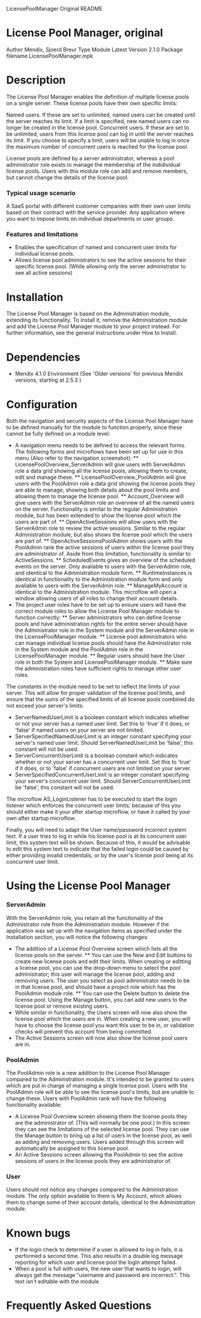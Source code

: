 LicensePoolManager Original README

# License Pool Manager, original
 
Author Mendix, Sjoerd Breur 
Type Module 
Latest Version 2.1.0 
Package filename LicensePoolManager.mpk 

# Description
The License Pool Manager enables the definition of multiple license pools on a single server. These license pools have their own specific limits:

Named users. If these are set to unlimited, named users can be created until the server reaches its limit. If a limit is specified, new named users can no longer be created in the license pool. 
Concurrent users. If these are set to be unlimited, users from this license pool can log in until the server reaches its limit. If you choose to specify a limit, users will be unable to log in once the maximum number of concurrent users is reached for the license pool. 

License pools are defined by a server administrator, whereas a pool administrator role exists to manage the membership of the indidividual license pools. Users with this module role can add and remove members, but cannot change the details of the license pool.

### Typical usage scenario

A SaaS portal with different customer companies with their own user limits based on their contract with the service provider. 
Any application where you want to impose limits on individual departments or user groups. 

### Features and limitations
* Enables the specification of named and concurrent user limits for individual license pools. 
* Allows license pool administrators to see the active sessions for their specific license pool. (While allowing only the server administrator to see all active sessions) 

# Installation

The License Pool Manager is based on the Administration module, extending its functionality. To install it, remove the Administration module and add the License Pool Manager module to your project instead. For further information, see the general instructions under How to Install.

# Dependencies
* Mendix 4.1.0 Environment (See 'Older versions' for previous Mendix versions, starting at 2.5.3 ) 

# Configuration
Both the navigation and security aspects of the License Pool Manager have to be defined manually for the module to function properly, since these cannot be fully defined on a module level:

* A navigation menu needs to be defined to access the relevant forms. The following forms and microflows have been set up for use in this menu (Also refer to the navigation screenshot): 
** LicensePoolOverview_ServerAdmin will give users with ServerAdmin role a data grid showing all the license pools, allowing them to create, edit and manage these. 
** LicensePoolOverview_PoolAdmin will give users with the PoolAdmin role a data grid showing the license pools they are able to manage, showing both details about the pool limits and allowing them to manage the license pool. 
** Account_Overview will give users with the ServerAdmin role an overview of all the named users on the server. Functionality is similar to the regular Administration module, but has been extended to show the license pool which the users are part of. 
** OpenActiveSessions will allow users with the ServerAdmin role to review the active sessions. Similar to the regular Administration module, but also shows the license pool which the users are part of. 
** OpenActiveSessionsPoolAdmin shows users with the PoolAdmin rank the active sessions of users within the license pool they are administrator of. Aside from this limitation, functionality is similar to ActiveSessions. 
** ScheduledEvents gives an overview of the scheduled events on the server. Only available to users with the ServerAdmin role, and identical to the Administration module form. 
** RuntimeInstances is identical in functionality to the Administration module form and only available to users with the ServerAdmin role. 
** ManageMyAccount is identical to the Administration module. This microflow will open a window allowing users of all roles to change their account details. 
* The project user roles have to be set up to ensure users will have the correct module roles to allow the License Pool Manager module to function correctly: 
** Server administrators who can define license pools and have administration rights for the entire server should have the Administrator role in the System module and the ServerAdmin role in the LicensePoolManager module.
** License pool administrators who can manage individual license pools should have the Administrator role in the System module and the PoolAdmin role in the LicensePoolManager module. 
** Regular users should have the User role in both the System and LicensePoolManager module. 
** Make sure the administration roles have sufficient rights to manage other user roles.

The constants in the module need to be set to reflect the limits of your server. This will allow for proper validation of the license pool limits, and ensure that the sums of the specified limits of all license pools combined do not exceed your server's limits:

* ServerNamedUserLimit is a boolean constant which indicates whether or not your server has a named user limit. Set this to 'true' if it does, or 'false' if named users on your server are not limited. 
* ServerSpecifiedNamedUserLimit is an integer constant specifying your server's named user limit. Should ServerNamedUserLimit be 'false', this constant will not be used. 
* ServerConcurrentUserLimit is a boolean constant which indicates whether or not your server has a concurrent user limit. Set this to 'true' if it does, or to 'false' if concurrent users are not limited on your server. 
* ServerSpecifiedConcurrentUserLimit is an integer constant specifying your server's concurrent user limit. Should ServerConcurrentUserLimit be 'false', this constant will not be used. 

The microflow AS_LoginListener has to be executed to start the login listener which enforces the concurrent user limits; because of this you should either make it your after startup microflow, or have it called by your own after startup microflow.

Finally, you will need to adapt the User name/password incorrect system text. If a user tries to log in while his license pool is at its concurrent user limit, this system text will be shown. Because of this, it would be advisable to edit this system text to indicate that the failed login could be caused by either providing invalid credentials, or by the user's license pool being at its concurrent user limit.

# Using the License Pool Manager

### ServerAdmin
With the ServerAdmin role, you retain all the functionality of the Administrator role from the Administration module. However if the application was set up with the navigation items as specified under the Installation section, you will notice the following changes:

* The addition of a License Pool Overview screen which lists all the license pools on the server. 
** You can use the New and Edit buttons to create new license pools and edit their limits. When creating or editting a license pool, you can use the drop-down menu to select the pool administrator; this user will manage the license pool, adding and removing users. The user you select as pool administrator needs to be in that license pool, and should have a project role which has the PoolAdmin module role. 
** You can use the Delete button to delete the license pool. 
Using the Manage button, you can add new users to the license pool or remove existing users. 
* While similar in functionality, the Users screen will now also show the license pool which the users are in. When creating a new user, you will have to choose the license pool you want this user to be in, or validation checks will prevent this account from being committed. 
* The Active Sessions screen will now also show the license pool users are in. 

### PoolAdmin
The PoolAdmin role is a new addition to the License Pool Manager compared to the Administration module. It's intended to be granted to users which are put in charge of managing a single license pool. Users with the PoolAdmin role will be able to see the license pool's limits, but are unable to change these. Users with PoolAdmin rank will have the following functionality available:

* A License Pool Overview screen showing them the license pools they are the administrator of. (This will normally be one pool.) In this screen they can see the limitations of the selected license pool. They can use the Manage button to bring up a list of users in the license pool, as well as adding and removing users. Users added through this screen will automatically be assigned to this license pool. 
* An Active Sessions screen allowing the PoolAdmin to see the active sessions of users in the license pools they are administrator of. 

### User
Users should not notice any changes compared to the Administration module. The only option available to them is My Account, which allows them to change some of their account details, identical to the Administration module.

# Known bugs

* If the login check to determine if a user is allowed to log in fails, it is performed a second time. This also results in a double log message reporting for which user and license pool the login attempt failed. 
* When a pool is full with users, the new user that wants to login, will always get the message "username and password are incorrect.". This text isn't editable with the module. 

# Frequently Asked Questions
